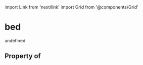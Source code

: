 import Link from 'next/link'
import Grid from '@components/Grid'

# bed

undefined

## Property of



